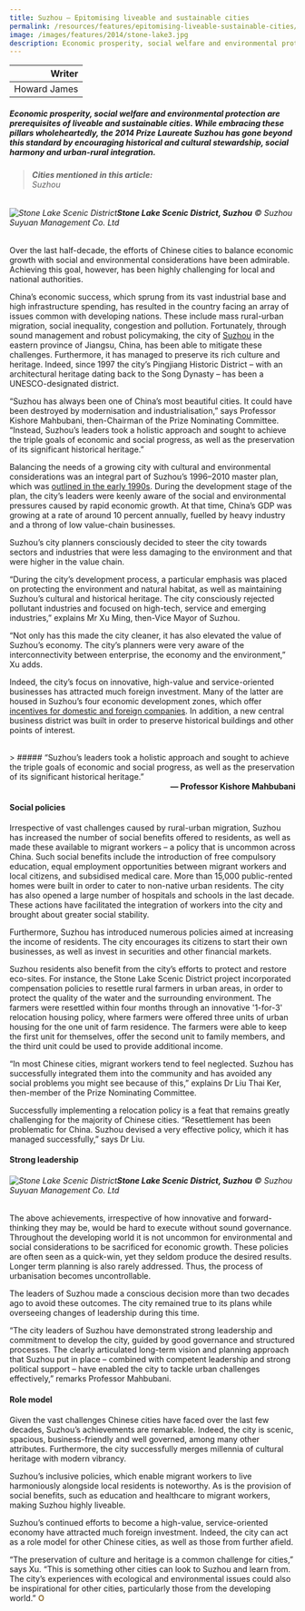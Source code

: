 ```yaml
---
title: Suzhou — Epitomising liveable and sustainable cities
permalink: /resources/features/epitomising-liveable-sustainable-cities/
image: /images/features/2014/stone-lake3.jpg
description: Economic prosperity, social welfare and environmental protection are prerequisites of liveable and sustainable cities. While embracing these pillars wholeheartedly, the 2014 Prize Laureate Suzhou has gone beyond this standard by encouraging historical and cultural stewardship, social harmony and urban-rural integration.
---
```


| Writer |
|---:|
| Howard James |

##### Economic prosperity, social welfare and environmental protection are prerequisites of liveable and sustainable cities. While embracing these pillars wholeheartedly, the 2014 Prize Laureate Suzhou has gone beyond this standard by encouraging historical and cultural stewardship, social harmony and urban-rural integration.

> ###### **Cities mentioned in this article:** <br> Suzhou

###### ![Stone Lake Scenic District](/images/features/2014/stone-lake3.jpg/)**Stone Lake Scenic District, Suzhou** © Suzhou Suyuan Management Co. Ltd

Over the last half-decade, the efforts of Chinese cities to balance economic growth with social and environmental considerations have been admirable. Achieving this goal, however, has been highly challenging for local and national authorities.

China’s economic success, which sprung from its vast industrial base and high infrastructure spending, has resulted in the country facing an array of issues common with developing nations. These include mass rural-urban migration, social inequality, congestion and pollution. Fortunately, through sound management and robust policymaking, the city of [Suzhou](/suzhou/) in the eastern province of Jiangsu, China, has been able to mitigate these challenges. Furthermore, it has managed to preserve its rich culture and heritage. Indeed, since 1997 the city’s Pingjiang Historic District – with an architectural heritage dating back to the Song Dynasty – has been a UNESCO-designated district.

“Suzhou has always been one of China’s most beautiful cities. It could have been destroyed by modernisation and industrialisation,” says Professor Kishore Mahbubani, then-Chairman of the Prize Nominating Committee. “Instead, Suzhou’s leaders took a holistic approach and sought to achieve the triple goals of economic and social progress, as well as the preservation of its significant historical heritage.”

Balancing the needs of a growing city with cultural and environmental considerations was an integral part of Suzhou’s 1996–2010 master plan, which was [outlined in the early 1990s](http://www.jchs.harvard.edu/sites/jchs.harvard.edu/files/di_w00-4.pdf). During the development stage of the plan, the city’s leaders were keenly aware of the social and environmental pressures caused by rapid economic growth. At that time, China’s GDP was growing at a rate of around 10 percent annually, fuelled by heavy industry and a throng of low value-chain businesses.

Suzhou’s city planners consciously decided to steer the city towards sectors and industries that were less damaging to the environment and that were higher in the value chain.

“During the city’s development process, a particular emphasis was placed on protecting the environment and natural habitat, as well as maintaining Suzhou’s cultural and historical heritage. The city consciously rejected pollutant industries and focused on high-tech, service and emerging industries,” explains Mr Xu Ming, then-Vice Mayor of Suzhou.

“Not only has this made the city cleaner, it has also elevated the value of Suzhou’s economy. The city’s planners were very aware of the interconnectivity between enterprise, the economy and the environment,” Xu adds.

Indeed, the city’s focus on innovative, high-value and service-oriented businesses has attracted much foreign investment. Many of the latter are housed in Suzhou’s four economic development zones, which offer [incentives for domestic and foreign companies](http://www.suzhou.gov.cn/zgszeng/investmentguide/investment8environment/economic8data/201111/t20111103). In addition, a new central business district was built in order to preserve historical buildings and other points of interest.

<br>
> ##### “Suzhou’s leaders took a holistic approach and sought to achieve the triple goals of economic and social progress, as well as the preservation of its significant historical heritage.”

<div align="right"><b>— Professor Kishore Mahbubani</b></div>

#### **Social policies**

Irrespective of vast challenges caused by rural-urban migration, Suzhou has increased the number of social benefits offered to residents, as well as made these available to migrant workers – a policy that is uncommon across China. Such social benefits include the introduction of free compulsory education, equal employment opportunities between migrant workers and local citizens, and subsidised medical care. More than 15,000 public-rented homes were built in order to cater to non-native urban residents. The city has also opened a large number of hospitals and schools in the last decade. These actions have facilitated the integration of workers into the city and brought about greater social stability.

Furthermore, Suzhou has introduced numerous policies aimed at increasing the income of residents. The city encourages its citizens to start their own businesses, as well as invest in securities and other financial markets.

Suzhou residents also benefit from the city’s efforts to protect and restore eco-sites. For instance, the Stone Lake Scenic District project incorporated compensation policies to resettle rural farmers in urban areas, in order to protect the quality of the water and the surrounding environment. The farmers were resettled within four months through an innovative '1-for-3' relocation housing policy, where farmers were offered three units of urban housing for the one unit of farm residence. The farmers were able to keep the first unit for themselves, offer the second unit to family members, and the third unit could be used to provide additional income.

“In most Chinese cities, migrant workers tend to feel neglected. Suzhou has successfully integrated them into the community and has avoided any social problems you might see because of this,” explains Dr Liu Thai Ker, then-member of the Prize Nominating Committee.

Successfully implementing a relocation policy is a feat that remains greatly challenging for the majority of Chinese cities. “Resettlement has been problematic for China. Suzhou devised a very effective policy, which it has managed successfully,” says Dr Liu.

#### **Strong leadership**

###### ![Stone Lake Scenic District](/images/features/2014/stone-lake4.jpg/)**Stone Lake Scenic District, Suzhou** © Suzhou Suyuan Management Co. Ltd

The above achievements, irrespective of how innovative and forward-thinking they may be, would be hard to execute without sound governance. Throughout the developing world it is not uncommon for environmental and social considerations to be sacrificed for economic growth. These policies are often seen as a quick-win, yet they seldom produce the desired results. Longer term planning is also rarely addressed. Thus, the process of urbanisation becomes uncontrollable.

The leaders of Suzhou made a conscious decision more than two decades ago to avoid these outcomes. The city remained true to its plans while overseeing changes of leadership during this time.

“The city leaders of Suzhou have demonstrated strong leadership and commitment to develop the city, guided by good governance and structured processes. The clearly articulated long-term vision and planning approach that Suzhou put in place – combined with competent leadership and strong political support – have enabled the city to tackle urban challenges effectively,” remarks Professor Mahbubani.

#### **Role model**

Given the vast challenges Chinese cities have faced over the last few decades, Suzhou’s achievements are remarkable. Indeed, the city is scenic, spacious, business-friendly and well governed, among many other attributes. Furthermore, the city successfully merges millennia of cultural heritage with modern vibrancy.

Suzhou’s inclusive policies, which enable migrant workers to live harmoniously alongside local residents is noteworthy. As is the provision of social benefits, such as education and healthcare to migrant workers, making Suzhou highly liveable.

Suzhou’s continued efforts to become a high-value, service-oriented economy have attracted much foreign investment. Indeed, the city can act as a role model for other Chinese cities, as well as those from further afield.

“The preservation of culture and heritage is a common challenge for cities,” says Xu. “This is something other cities can look to Suzhou and learn from. The city’s experiences with ecological and environmental issues could also be inspirational for other cities, particularly those from the developing world.” **<font color="#967942">O</font>**

